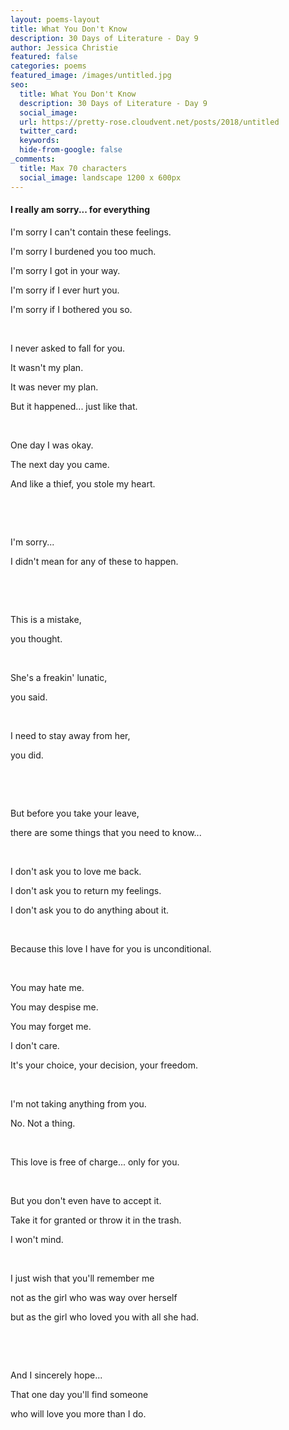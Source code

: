 ```yaml
---
layout: poems-layout
title: What You Don't Know
description: 30 Days of Literature - Day 9
author: Jessica Christie
featured: false
categories: poems
featured_image: /images/untitled.jpg
seo:
  title: What You Don't Know
  description: 30 Days of Literature - Day 9
  social_image:
  url: https://pretty-rose.cloudvent.net/posts/2018/untitled
  twitter_card:
  keywords:
  hide-from-google: false
_comments:
  title: Max 70 characters
  social_image: landscape 1200 x 600px
---
```

#### I really am sorry... for everything

I'm sorry I can't contain these feelings.

I'm sorry I burdened you too much.

I'm sorry I got in your way.

I'm sorry if I ever hurt you.

I'm sorry if I bothered you so.

&nbsp;

I never asked to fall for you.

It wasn't my plan.

It was never my plan.

But it happened... just like that.

&nbsp;

One day I was okay.

The next day you came.

And like a thief, you stole my heart.

&nbsp;

&nbsp;

I'm sorry...

I didn't mean for any of these to happen.

&nbsp;

&nbsp;

This is a mistake,

you thought.

&nbsp;

She's a freakin' lunatic,

you said.

&nbsp;

I need to stay away from her,

you did.

&nbsp;

&nbsp;

But before you take your leave,

there are some things that you need to know...

&nbsp;

I don't ask you to love me back.

I don't ask you to return my feelings.

I don't ask you to do anything about it.

&nbsp;

Because this love I have for you is unconditional.

&nbsp;

You may hate me.

You may despise me.

You may forget me.

I don't care.

It's your choice, your decision, your freedom.

&nbsp;

I'm not taking anything from you.

No. Not a thing.

&nbsp;

This love is free of charge... only for you.

&nbsp;

But you don't even have to accept it.

Take it for granted or throw it in the trash.

I won't mind.

&nbsp;

I just wish that you'll remember me

not as the girl who was way over herself

but as the girl who loved you with all she had.

&nbsp;

&nbsp;

And I sincerely hope...

That one day you'll find someone

who will love you more than I do.

&nbsp;
